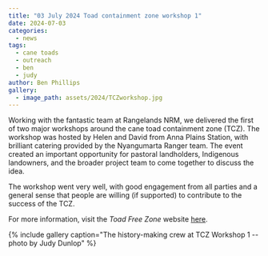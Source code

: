 ```yaml
---
title: "03 July 2024 Toad containment zone workshop 1"
date: 2024-07-03
categories:
  - news
tags:
  - cane toads
  - outreach
  - ben
  - judy
author: Ben Phillips
gallery:
  - image_path: assets/2024/TCZworkshop.jpg
---
```

Working with the fantastic team at Rangelands NRM, we delivered the first of two major workshops around the cane toad containment zone (TCZ). The workshop was hosted by Helen and David from Anna Plains Station, with brilliant catering provided by the Nyangumarta Ranger team.  The event created an important opportunity for pastoral landholders, Indigenous landowners, and the broader project team to come together to discuss the idea.  

The workshop went very well, with good engagement from all parties and a general sense that people are willing (if supported) to contribute to the success of the TCZ.  

For more information, visit the _Toad Free Zone_ website [here](toadfree.zone). 


{% include gallery caption="The history-making crew at TCZ Workshop 1 -- photo by Judy Dunlop" %}